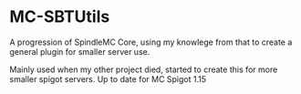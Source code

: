 # MC-SBTUtils
A progression of SpindleMC Core, using my knowlege from that to create a general plugin for smaller server use.

Mainly used when my other project died, started to create this for more smaller spigot servers.
Up to date for MC Spigot 1.15
